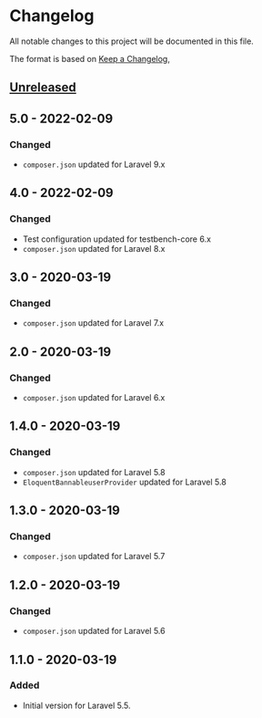 # Changelog
All notable changes to this project will be documented in this file.

The format is based on [Keep a Changelog](https://keepachangelog.com/en/1.0.0/),

## [Unreleased]

## 5.0 - 2022-02-09
### Changed
- `composer.json` updated for Laravel 9.x

## 4.0 - 2022-02-09
### Changed
- Test configuration updated for testbench-core 6.x
- `composer.json` updated for Laravel 8.x

## 3.0 - 2020-03-19
### Changed
- `composer.json` updated for Laravel 7.x  

## 2.0 - 2020-03-19
### Changed
- `composer.json` updated for Laravel 6.x  

## 1.4.0 - 2020-03-19
### Changed
- `composer.json` updated for Laravel 5.8  
- `EloquentBannableuserProvider` updated for Laravel 5.8  

## 1.3.0 - 2020-03-19
### Changed
- `composer.json` updated for Laravel 5.7  

## 1.2.0 - 2020-03-19
### Changed
- `composer.json` updated for Laravel 5.6  

## 1.1.0 - 2020-03-19
### Added
- Initial version for Laravel 5.5.

[Unreleased]: https://github.com/gecche/laravel-bannable/compare/v5.0...HEAD
[5.0]: https://github.com/gecche/laravel-bannable/compare/v4.0...v5.0
[4.0]: https://github.com/gecche/laravel-bannable/compare/v3.0...v4.0
[3.0]: https://github.com/gecche/laravel-bannable/compare/v2.0...v3.0
[2.0]: https://github.com/gecche/laravel-bannable/compare/v1.4.0...v2.0
[1.4.0]: https://github.com/gecche/laravel-bannable/compare/v1.3.0...v1.4.0
[1.3.0]: https://github.com/gecche/laravel-bannable/compare/v1.2.0...v1.3.0
[1.2.0]: https://github.com/gecche/laravel-bannable/compare/v1.1.0...v1.2.0
[1.1.0]: https://github.com/gecche/laravel-bannable/releases/tag/v1.1.0

